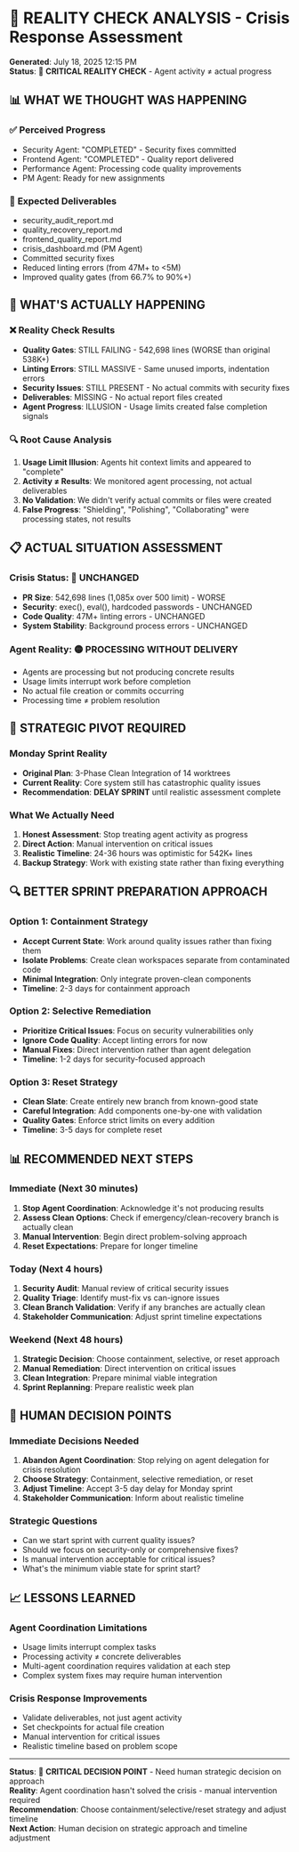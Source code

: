 # 🚨 REALITY CHECK ANALYSIS - Crisis Response Assessment

**Generated**: July 18, 2025 12:15 PM  
**Status**: 🔴 **CRITICAL REALITY CHECK** - Agent activity ≠ actual progress

## 📊 **WHAT WE THOUGHT WAS HAPPENING**

### ✅ **Perceived Progress**
- Security Agent: "COMPLETED" - Security fixes committed
- Frontend Agent: "COMPLETED" - Quality report delivered
- Performance Agent: Processing code quality improvements
- PM Agent: Ready for new assignments

### 🎯 **Expected Deliverables**
- security_audit_report.md
- quality_recovery_report.md  
- frontend_quality_report.md
- crisis_dashboard.md (PM Agent)
- Committed security fixes
- Reduced linting errors (from 47M+ to <5M)
- Improved quality gates (from 66.7% to 90%+)

## 🚨 **WHAT'S ACTUALLY HAPPENING**

### ❌ **Reality Check Results**
- **Quality Gates**: STILL FAILING - 542,698 lines (WORSE than original 538K+)
- **Linting Errors**: STILL MASSIVE - Same unused imports, indentation errors
- **Security Issues**: STILL PRESENT - No actual commits with security fixes
- **Deliverables**: MISSING - No actual report files created
- **Agent Progress**: ILLUSION - Usage limits created false completion signals

### 🔍 **Root Cause Analysis**
1. **Usage Limit Illusion**: Agents hit context limits and appeared to "complete"
2. **Activity ≠ Results**: We monitored agent processing, not actual deliverables
3. **No Validation**: We didn't verify actual commits or files were created
4. **False Progress**: "Shielding", "Polishing", "Collaborating" were processing states, not results

## 📋 **ACTUAL SITUATION ASSESSMENT**

### **Crisis Status**: 🔴 **UNCHANGED**
- **PR Size**: 542,698 lines (1,085x over 500 limit) - WORSE
- **Security**: exec(), eval(), hardcoded passwords - UNCHANGED
- **Code Quality**: 47M+ linting errors - UNCHANGED
- **System Stability**: Background process errors - UNCHANGED

### **Agent Reality**: 🟡 **PROCESSING WITHOUT DELIVERY**
- Agents are processing but not producing concrete results
- Usage limits interrupt work before completion
- No actual file creation or commits occurring
- Processing time ≠ problem resolution

## 🎯 **STRATEGIC PIVOT REQUIRED**

### **Monday Sprint Reality**
- **Original Plan**: 3-Phase Clean Integration of 14 worktrees
- **Current Reality**: Core system still has catastrophic quality issues
- **Recommendation**: **DELAY SPRINT** until realistic assessment complete

### **What We Actually Need**
1. **Honest Assessment**: Stop treating agent activity as progress
2. **Direct Action**: Manual intervention on critical issues
3. **Realistic Timeline**: 24-36 hours was optimistic for 542K+ lines
4. **Backup Strategy**: Work with existing state rather than fixing everything

## 🔍 **BETTER SPRINT PREPARATION APPROACH**

### **Option 1: Containment Strategy**
- **Accept Current State**: Work around quality issues rather than fixing them
- **Isolate Problems**: Create clean workspaces separate from contaminated code
- **Minimal Integration**: Only integrate proven-clean components
- **Timeline**: 2-3 days for containment approach

### **Option 2: Selective Remediation**
- **Prioritize Critical Issues**: Focus on security vulnerabilities only
- **Ignore Code Quality**: Accept linting errors for now
- **Manual Fixes**: Direct intervention rather than agent delegation
- **Timeline**: 1-2 days for security-focused approach

### **Option 3: Reset Strategy**
- **Clean Slate**: Create entirely new branch from known-good state
- **Careful Integration**: Add components one-by-one with validation
- **Quality Gates**: Enforce strict limits on every addition
- **Timeline**: 3-5 days for complete reset

## 📊 **RECOMMENDED NEXT STEPS**

### **Immediate (Next 30 minutes)**
1. **Stop Agent Coordination**: Acknowledge it's not producing results
2. **Assess Clean Options**: Check if emergency/clean-recovery branch is actually clean
3. **Manual Intervention**: Begin direct problem-solving approach
4. **Reset Expectations**: Prepare for longer timeline

### **Today (Next 4 hours)**
1. **Security Audit**: Manual review of critical security issues
2. **Quality Triage**: Identify must-fix vs can-ignore issues
3. **Clean Branch Validation**: Verify if any branches are actually clean
4. **Stakeholder Communication**: Adjust sprint timeline expectations

### **Weekend (Next 48 hours)**
1. **Strategic Decision**: Choose containment, selective, or reset approach
2. **Manual Remediation**: Direct intervention on critical issues
3. **Clean Integration**: Prepare minimal viable integration
4. **Sprint Replanning**: Prepare realistic week plan

## 🚨 **HUMAN DECISION POINTS**

### **Immediate Decisions Needed**
1. **Abandon Agent Coordination**: Stop relying on agent delegation for crisis resolution
2. **Choose Strategy**: Containment, selective remediation, or reset
3. **Adjust Timeline**: Accept 3-5 day delay for Monday sprint
4. **Stakeholder Communication**: Inform about realistic timeline

### **Strategic Questions**
- Can we start sprint with current quality issues?
- Should we focus on security-only or comprehensive fixes?
- Is manual intervention acceptable for critical issues?
- What's the minimum viable state for sprint start?

## 📈 **LESSONS LEARNED**

### **Agent Coordination Limitations**
- Usage limits interrupt complex tasks
- Processing activity ≠ concrete deliverables
- Multi-agent coordination requires validation at each step
- Complex system fixes may require human intervention

### **Crisis Response Improvements**
- Validate deliverables, not just agent activity
- Set checkpoints for actual file creation
- Manual intervention for critical issues
- Realistic timeline based on problem scope

---

**Status**: 🔴 **CRITICAL DECISION POINT** - Need human strategic decision on approach  
**Reality**: Agent coordination hasn't solved the crisis - manual intervention required  
**Recommendation**: Choose containment/selective/reset strategy and adjust timeline  
**Next Action**: Human decision on strategic approach and timeline adjustment